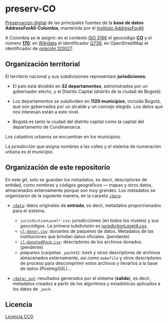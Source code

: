 # preserv-CO
[Preservación digital](https://en.wikipedia.org/wiki/Digital_preservation) de las principales fuentes de la **base de datos AddressForAll-Colombia**, mantenida por el [Instituto AddressForAll](http://addressforall.org/).

A Colombia se le asignó: en el contexto [ISO&nbsp;3166](https://en.wikipedia.org/wiki/ISO_3166) el geocódigo [**CO**](https://en.wikipedia.org/wiki/ISO_3166-2:CO) y el número [**170**](https://en.wikipedia.org/wiki/ISO_3166-1_numeric); en [Wikidata](http://Wikidata.org) el identificador [Q739](http://wikidata.org/entity/Q739); en OpenStreetMap el identificador de [*relación* 120027](http://osm.org/relation/120027).


## Organización territorial
El territorio nacional y sus subdivisiones representam **jurisdiciones**:

* El país está dividido en **32 departamentos**, administrados por un gobernador electo, y el Distrito Capital (distrito de la ciudad de Bogotá).

* Los departamentos se subdividen en **1120 municipios**, incluida Bogotá, que son gobernados por un alcalde y un concejo elegido. Los datos que nos interesan están a este nivel.

* Bogotá es tanto la ciudad del distrito capital como la capital del departamento de Cundinamarca.

Los catastros urbanos se encuentran en los municipios.

La jurisdicción que asigna nombres a las calles y el sistema de numeración urbana es el municipio.

## Organización de este repositorio

En este *git*, solo se guardan los metadatos, es decir, descriptores de entidad, como nombres y códigos geográficos &mdash; mapas y otros datos, almacenados externamente porque son muy grandes. Los metadatos se organizaron de la siguiente manera, en la carpeta [`/data`](./data):

* [`/data`](./data): datos originales de **entrada**, es decir, metadatos proporcionados para el sistema.
   * `jurisdictionLevel*.csv`:  jurisdicciones (en todos los niveles) y sus geocódigos. La primera subdivisión es [jurisdictionLevel4.csv](./data/jurisdictionLevel4.csv).
   * [`cl-donor.csv`](./data/cl-donor.csv): donantes de paquetes de datos. Metadatos de las instituciones que brindan datos oficiales. (pendente)
   * [`cl-donatedPack.csv`](./data/cl-donatedPack.csv): descriptores de los archivos donados. (pendente)
   * *paquetes* (carpetas `_packXX`): *hash*  y otros descriptores de archivos almacenados externamente, así como `makefile` y otros descriptores de proceso para descomprimir estos archivos y llevarlos a la base de datos (PostregSQL)... 

* [`/data/_out`](./data/_out): resultados generados por el sistema (**salida**), es decir, metadatos creados a partir de los algoritmos y estadísticas aplicados a los datos de `_pack`.

## Licencia
[Licencia CC0](https://creativecommons.org/publicdomain/zero/1.0/deed.es).
